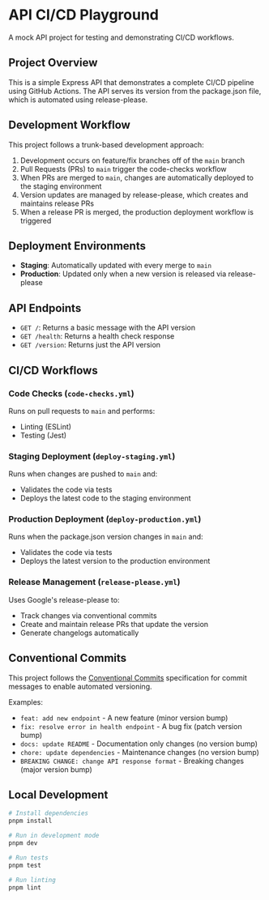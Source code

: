 # API CI/CD Playground

A mock API project for testing and demonstrating CI/CD workflows.

## Project Overview

This is a simple Express API that demonstrates a complete CI/CD pipeline using GitHub Actions. The API serves its version from the package.json file, which is automated using release-please.

## Development Workflow

This project follows a trunk-based development approach:

1. Development occurs on feature/fix branches off of the `main` branch
2. Pull Requests (PRs) to `main` trigger the code-checks workflow
3. When PRs are merged to `main`, changes are automatically deployed to the staging environment
4. Version updates are managed by release-please, which creates and maintains release PRs
5. When a release PR is merged, the production deployment workflow is triggered

## Deployment Environments

- **Staging**: Automatically updated with every merge to `main`
- **Production**: Updated only when a new version is released via release-please

## API Endpoints

- `GET /`: Returns a basic message with the API version
- `GET /health`: Returns a health check response
- `GET /version`: Returns just the API version

## CI/CD Workflows

### Code Checks (`code-checks.yml`)

Runs on pull requests to `main` and performs:

- Linting (ESLint)
- Testing (Jest)

### Staging Deployment (`deploy-staging.yml`)

Runs when changes are pushed to `main` and:

- Validates the code via tests
- Deploys the latest code to the staging environment

### Production Deployment (`deploy-production.yml`)

Runs when the package.json version changes in `main` and:

- Validates the code via tests
- Deploys the latest version to the production environment

### Release Management (`release-please.yml`)

Uses Google's release-please to:

- Track changes via conventional commits
- Create and maintain release PRs that update the version
- Generate changelogs automatically

## Conventional Commits

This project follows the [Conventional Commits](https://www.conventionalcommits.org/) specification for commit messages to enable automated versioning.

Examples:

- `feat: add new endpoint` - A new feature (minor version bump)
- `fix: resolve error in health endpoint` - A bug fix (patch version bump)
- `docs: update README` - Documentation only changes (no version bump)
- `chore: update dependencies` - Maintenance changes (no version bump)
- `BREAKING CHANGE: change API response format` - Breaking changes (major version bump)

## Local Development

```bash
# Install dependencies
pnpm install

# Run in development mode
pnpm dev

# Run tests
pnpm test

# Run linting
pnpm lint
```
